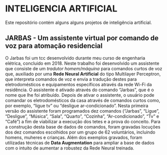 # INTELIGENCIA ARTIFICIAL
 Este repositório contém alguns alguns projetos de inteligência artificial.
## JARBAS - Um assistente virtual por comando de voz para atomação residencial
O Jarbas foi um tcc desenvolvido durante meu curso de engenharia elétrica, concluido em 2018.
Neste trabalho foi desenvolvido um assistente que consiste de um *tradutor homem/máquina* para comandos curtos de voz que, auxiliado por uma **Rede Neural Artificial** do tipo Multilayer Perceptron, que interpreta comandos de voz e envia a tradução destes para eletrodomésticos e equipamentos específicos através da rede Wi-Fi da residência. O assistente é ativado através do comando “Jarbas”, que é o nome que lhe foi atribuído. Depois de ativar o assistente, o usuário pode comandar os eletrodomésticos da casa através de comandos curtos como, por exemplo, “ligue tv” ou “desligue ar-condicionado”. Nesta primeira versão do assistente foram programados dez comandos (“Jarbas”, “Ligue”, “Desligue”, “Música”, “Sala”, “Quarto”, “Cozinha”, “Ar-condicionado”, “Tv” e “Café”) a fim de viabilizar a execução dos tetes e a prova do conceito. Para a construção desta base de dados de comandos, foram gravadas locuções dos dez comandos escolhidos por um grupo de 62 voluntários, incluindo homens, muheres e crianças. Além dos exemplos gravados, foram utilizadas técnicas de **Data Augmentation** para ampliar a base de dados com o intuito de aumentar a robustez da Rede Neural treinada.
